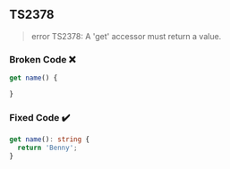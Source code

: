 ## TS2378

> error TS2378: A 'get' accessor must return a value.

### Broken Code ❌

```ts
get name() {

}
```

### Fixed Code ✔️

```ts
get name(): string {
  return 'Benny';
}
```
